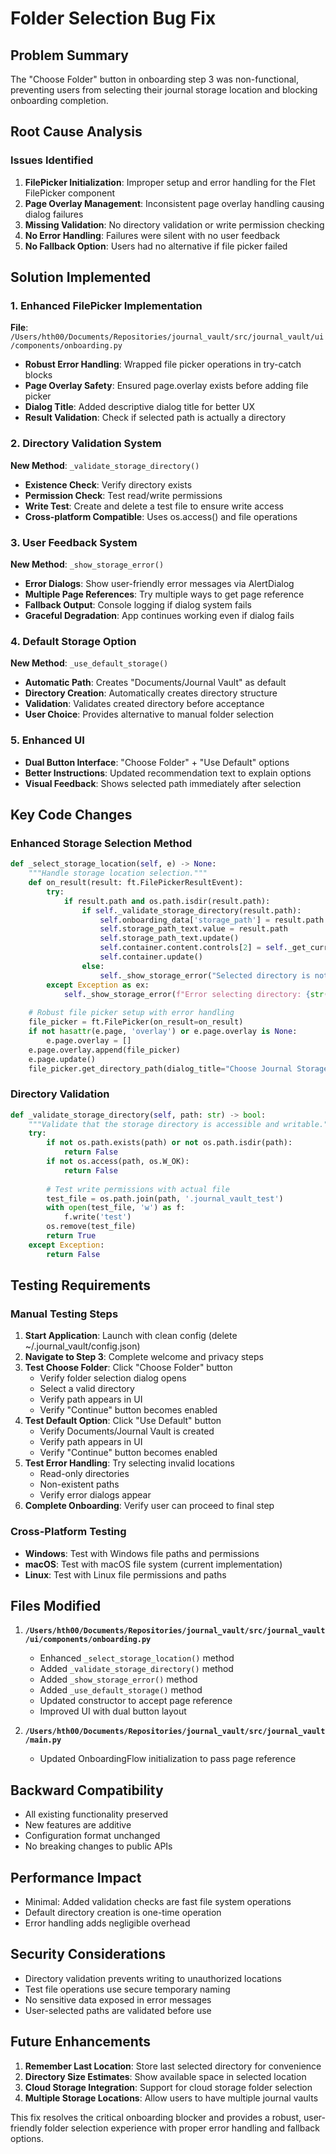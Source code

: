# Folder Selection Bug Fix

## Problem Summary
The "Choose Folder" button in onboarding step 3 was non-functional, preventing users from selecting their journal storage location and blocking onboarding completion.

## Root Cause Analysis

### Issues Identified
1. **FilePicker Initialization**: Improper setup and error handling for the Flet FilePicker component
2. **Page Overlay Management**: Inconsistent page overlay handling causing dialog failures
3. **Missing Validation**: No directory validation or write permission checking
4. **No Error Handling**: Failures were silent with no user feedback
5. **No Fallback Option**: Users had no alternative if file picker failed

## Solution Implemented

### 1. Enhanced FilePicker Implementation
**File**: `/Users/hth00/Documents/Repositories/journal_vault/src/journal_vault/ui/components/onboarding.py`

- **Robust Error Handling**: Wrapped file picker operations in try-catch blocks
- **Page Overlay Safety**: Ensured page.overlay exists before adding file picker
- **Dialog Title**: Added descriptive dialog title for better UX
- **Result Validation**: Check if selected path is actually a directory

### 2. Directory Validation System
**New Method**: `_validate_storage_directory()`

- **Existence Check**: Verify directory exists
- **Permission Check**: Test read/write permissions
- **Write Test**: Create and delete a test file to ensure write access
- **Cross-platform Compatible**: Uses os.access() and file operations

### 3. User Feedback System
**New Method**: `_show_storage_error()`

- **Error Dialogs**: Show user-friendly error messages via AlertDialog
- **Multiple Page References**: Try multiple ways to get page reference
- **Fallback Output**: Console logging if dialog system fails
- **Graceful Degradation**: App continues working even if dialog fails

### 4. Default Storage Option
**New Method**: `_use_default_storage()`

- **Automatic Path**: Creates "Documents/Journal Vault" as default
- **Directory Creation**: Automatically creates directory structure
- **Validation**: Validates created directory before acceptance
- **User Choice**: Provides alternative to manual folder selection

### 5. Enhanced UI
- **Dual Button Interface**: "Choose Folder" + "Use Default" options
- **Better Instructions**: Updated recommendation text to explain options
- **Visual Feedback**: Shows selected path immediately after selection

## Key Code Changes

### Enhanced Storage Selection Method
```python
def _select_storage_location(self, e) -> None:
    """Handle storage location selection."""
    def on_result(result: ft.FilePickerResultEvent):
        try:
            if result.path and os.path.isdir(result.path):
                if self._validate_storage_directory(result.path):
                    self.onboarding_data['storage_path'] = result.path
                    self.storage_path_text.value = result.path
                    self.storage_path_text.update()
                    self.container.content.controls[2] = self._get_current_step_content()
                    self.container.update()
                else:
                    self._show_storage_error("Selected directory is not writable.")
        except Exception as ex:
            self._show_storage_error(f"Error selecting directory: {str(ex)}")
    
    # Robust file picker setup with error handling
    file_picker = ft.FilePicker(on_result=on_result)
    if not hasattr(e.page, 'overlay') or e.page.overlay is None:
        e.page.overlay = []
    e.page.overlay.append(file_picker)
    e.page.update()
    file_picker.get_directory_path(dialog_title="Choose Journal Storage Location")
```

### Directory Validation
```python
def _validate_storage_directory(self, path: str) -> bool:
    """Validate that the storage directory is accessible and writable."""
    try:
        if not os.path.exists(path) or not os.path.isdir(path):
            return False
        if not os.access(path, os.W_OK):
            return False
        
        # Test write permissions with actual file
        test_file = os.path.join(path, '.journal_vault_test')
        with open(test_file, 'w') as f:
            f.write('test')
        os.remove(test_file)
        return True
    except Exception:
        return False
```

## Testing Requirements

### Manual Testing Steps
1. **Start Application**: Launch with clean config (delete ~/.journal_vault/config.json)
2. **Navigate to Step 3**: Complete welcome and privacy steps
3. **Test Choose Folder**: Click "Choose Folder" button
   - Verify folder selection dialog opens
   - Select a valid directory
   - Verify path appears in UI
   - Verify "Continue" button becomes enabled
4. **Test Default Option**: Click "Use Default" button
   - Verify Documents/Journal Vault is created
   - Verify path appears in UI
   - Verify "Continue" button becomes enabled
5. **Test Error Handling**: Try selecting invalid locations
   - Read-only directories
   - Non-existent paths
   - Verify error dialogs appear
6. **Complete Onboarding**: Verify user can proceed to final step

### Cross-Platform Testing
- **Windows**: Test with Windows file paths and permissions
- **macOS**: Test with macOS file system (current implementation)
- **Linux**: Test with Linux file permissions and paths

## Files Modified

1. **`/Users/hth00/Documents/Repositories/journal_vault/src/journal_vault/ui/components/onboarding.py`**
   - Enhanced `_select_storage_location()` method
   - Added `_validate_storage_directory()` method
   - Added `_show_storage_error()` method
   - Added `_use_default_storage()` method
   - Updated constructor to accept page reference
   - Improved UI with dual button layout

2. **`/Users/hth00/Documents/Repositories/journal_vault/src/journal_vault/main.py`**
   - Updated OnboardingFlow initialization to pass page reference

## Backward Compatibility
- All existing functionality preserved
- New features are additive
- Configuration format unchanged
- No breaking changes to public APIs

## Performance Impact
- Minimal: Added validation checks are fast file system operations
- Default directory creation is one-time operation
- Error handling adds negligible overhead

## Security Considerations
- Directory validation prevents writing to unauthorized locations
- Test file operations use secure temporary naming
- No sensitive data exposed in error messages
- User-selected paths are validated before use

## Future Enhancements
1. **Remember Last Location**: Store last selected directory for convenience
2. **Directory Size Estimates**: Show available space in selected location
3. **Cloud Storage Integration**: Support for cloud storage folder selection
4. **Multiple Storage Locations**: Allow users to have multiple journal vaults

This fix resolves the critical onboarding blocker and provides a robust, user-friendly folder selection experience with proper error handling and fallback options.